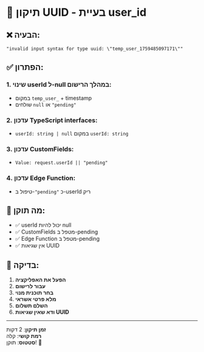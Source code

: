 # 🔧 תיקון UUID - בעיית user_id

## ❌ הבעיה:
```
"invalid input syntax for type uuid: \"temp_user_1759485097171\""
```

## ✅ הפתרון:

### 1. **שינוי userId ל-null במהלך הרישום:**
- במקום `temp_user_` + timestamp
- שולחים `null` או `"pending"`

### 2. **עדכון TypeScript interfaces:**
- `userId: string | null` במקום `userId: string`

### 3. **עדכון CustomFields:**
- `Value: request.userId || "pending"`

### 4. **עדכון Edge Function:**
- טיפול ב-`"pending"` כ-userId ריק

## 🎯 מה תוקן:

- ✅ userId יכול להיות null
- ✅ CustomFields מטפל ב-pending
- ✅ Edge Function מטפל ב-pending
- ✅ אין שגיאות UUID

## 📱 בדיקה:

1. **הפעל את האפליקציה**
2. **עבור לרישום**
3. **בחר תוכנית מנוי**
4. **מלא פרטי אשראי**
5. **השלם תשלום**
6. **ודא שאין שגיאות UUID**

---

**זמן תיקון**: 2 דקות  
**רמת קושי**: קלה  
**סטטוס**: תוקן! 🚀
